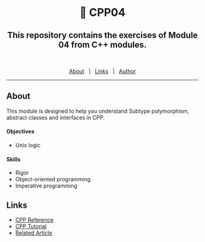 <h1 align="center"> 🧰 CPP04 </h1>

<h2 align="center">This repository contains the exercises of Module 04 from C++ modules.</h2>
<br>

<p align="center">
  <a href="#about">About</a> &#xa0; | &#xa0; 
  <a href="#links">Links</a> &#xa0; | &#xa0;
  <a href="https://github.com/aabduvak" target="_blank">Author</a>
</p>

<hr>

## About ##

This module is designed to help you understand Subtype polymorphism, abstract classes and interfaces in CPP.

#### Objectives
- Unix logic

#### Skills
- Rigor
- Object-oriented programming
- Imperative programming

## Links ##
- [CPP Reference](https://en.cppreference.com/)
- [CPP Tutorial](https://www.w3schools.com/cpp/default.asp)
- [Related Article](https://catonmat.net/cpp-polymorphism#:~:text=Subtype%20Polymorphism%20(Runtime%20Polymorphism),base%20class%20pointers%20and%20references.)
